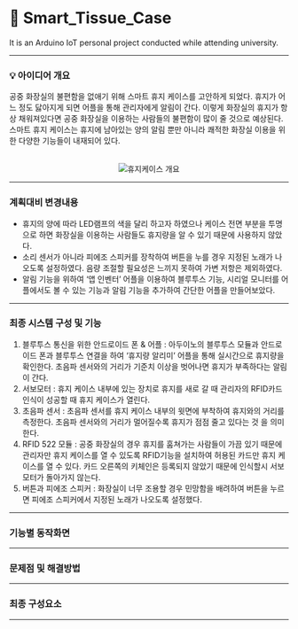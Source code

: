 # 🧻 Smart_Tissue_Case
It is an Arduino IoT personal project conducted while attending university.
***
### 💡 아이디어 개요
공중 화장실의 불편함을 없애기 위해 스마트 휴지 케이스를 고안하게 되었다. 휴지가 어느 정도 닳아지게 되면 어플을 통해 관리자에게 알림이 간다. 이렇게 화장실의 휴지가 항상 채워져있다면 공중 화장실을 이용하는 사람들의 불편함이 많이 줄 것으로 예상된다. 스마트 휴지 케이스는 휴지에 남아있는 양의 알림 뿐만 아니라 쾌적한 화장실 이용을 위한 다양한 기능들이 내재되어 있다.<br><br>

<div align=center>

  ![휴지케이스 개요](https://user-images.githubusercontent.com/43926202/182666546-75ee46a0-5f55-4ebe-b950-692ac850de83.PNG)

</div>

***
### 계획대비 변경내용
- 휴지의 양에 따라 LED램프의 색을 달리 하고자 하였으나 케이스 전면 부분을 투명으로 하면 화장실을 이용하는 사람들도 휴지량을 알 수 있기 때문에 사용하지 않았다.
- 소리 센서가 아니라 피에조 스피커를 장착하여 버튼을 누를 경우 지정된 노래가 나오도록 설정하였다. 음량 조절할 필요성은 느끼지 못하여 가변 저항은 제외하였다.
- 알림 기능을 위하여 ‘앱 인벤터’ 어플을 이용하여 블루투스 기능, 시리얼 모니터를 어플에서도 볼 수 있는 기능과 알림 기능을 추가하여 간단한 어플을 만들어보았다.
***
### 최종 시스템 구성 및 기능
1. 블루투스 통신을 위한 안드로이드 폰 & 어플 : 아두이노의 블루투스 모듈과 안드로이드 폰과 블루투스 연결을 하여 ‘휴지량 알리미’ 어플을 통해 실시간으로 휴지량을 확인한다. 초음파 센서와의 거리가 기준치 이상을 벗어나면 휴지가 부족하다는 알림이 간다.
2. 서보모터 : 휴지 케이스 내부에 있는 장치로 휴지를 새로 갈 때 관리자의 RFID카드 인식이 성공할 때 휴지 케이스가 열린다.
3. 초음파 센서 : 초음파 센서를 휴지 케이스 내부의 윗면에 부착하여 휴지와의 거리를 측정한다. 초음파 센서와의 거리가 멀어질수록 휴지가 점점 줄고 있다는 것 을 의미한다.
4. RFID 522 모듈 : 공중 화장실의 경우 휴지를 훔쳐가는 사람들이 가끔 있기 때문에 관리자만 휴지 케이스를 열 수 있도록 RFID기능을 설치하여 허용된 카드만 휴지 케이스를 열 수 있다. 카드 오른쪽의  키체인은 등록되지 않았기 때문에 인식할시 서보모터가 돌아가지 않는다.
5. 버튼과 피에조 스피커 : 화장실이 너무 조용할 경우 민망함을 배려하여 버튼을 누르면 피에조 스피커에서 지정된 노래가 나오도록 설정했다. 
***
### 기능별 동작화면
***
### 문제점 및 해결방법
***
### 최종 구성요소
***
